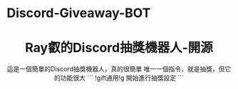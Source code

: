 # Discord-Giveaway-BOT
<h1 align="center">Ray叡的Discord抽獎機器人-開源</h1>
<p align="center">
  <a>這是一個簡單的Discord抽獎機器人，真的很簡單</a>
  <a>唯一一個指令，就是抽獎，但它的功能很大</a>
  ```
  !gift通用!g 開始進行抽獎設定
  ```
</p>
